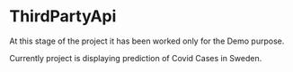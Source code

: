 # ThirdPartyApi

At this stage of the project it has been worked only for the Demo purpose.

Currently project is displaying prediction of Covid Cases in Sweden.

